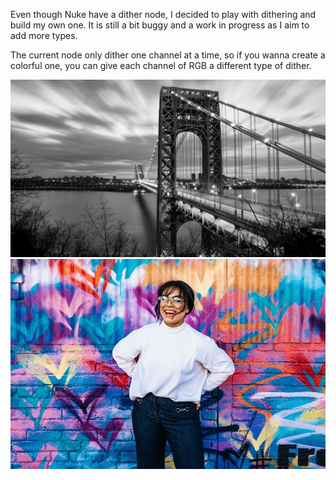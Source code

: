 Even though Nuke have a dither node, I decided to play with dithering and build my own one.
It is still a bit buggy and a work in progress as I aim to add more types. 

The current node only dither one channel at a time, so if you wanna create a colorful one, you can give each channel of RGB a different type of dither. 

<div id="header" align="left">
  <img src="https://github.com/EyalShirazi/Nuke/blob/main/Plugins/Dithering/demo/Dithering_example01.gif"/>
</div>


<div id="header" align="left">
  <img src="https://github.com/EyalShirazi/Nuke/blob/main/Plugins/Dithering/demo/Dithering_example02.gif"/>
</div>


<!-- 
<div id="header" align="left">
  <img src="https://github.com/EyalShirazi/Nuke/blob/main/Plugins/Dithering/demo/Dithering_example01.jpg"/>
</div>
 -->
